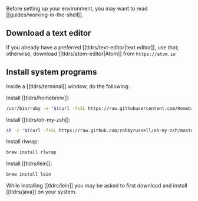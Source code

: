 Before setting up your environment, you may want to read [[guides/working-in-the-shell]].

## Download a text editor

If you already have a preferred [[tldrs/text-editor|text editor]], use that; otherwise, download [[tldrs/atom-editor|Atom]] from `https://atom.io`

## Install system programs

Inside a [[tldrs/terminal]] window, do the following:

Install [[tldrs/homebrew]]:

```sh
/usr/bin/ruby -e "$(curl -fsSL https://raw.githubusercontent.com/Homebrew/install/master/install)"
```

Install [[tldrs/oh-my-zsh]]:

```sh
sh -c "$(curl -fsSL https://raw.github.com/robbyrussell/oh-my-zsh/master/tools/install.sh)"
```

Install rlwrap:

```sh
brew install rlwrap
```

Install [[tldrs/lein]]:

```sh
brew install lein
```

While installing [[tldrs/lein]] you may be asked to first download and install [[tldrs/java]] on your system.
